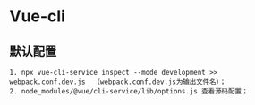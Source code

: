 # Vue-cli

## 默认配置

```
1. npx vue-cli-service inspect --mode development >> webpack.conf.dev.js  （webpack.conf.dev.js为输出文件名）；
2. node_modules/@vue/cli-service/lib/options.js 查看源码配置；
```

